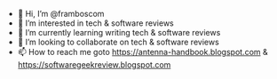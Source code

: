 - 👋 Hi, I’m @framboscom
- 👀 I’m interested in tech & software reviews
- 🌱 I’m currently learning writing tech & software reviews
- 💞️ I’m looking to collaborate on tech & software reviews
- 📫 How to reach me goto https://antenna-handbook.blogspot.com & https://softwaregeekreview.blogspot.com

<!---
framboscom/framboscom is a ✨ special ✨ repository because its `README.md` (this file) appears on your GitHub profile.
You can click the Preview link to take a look at your changes.
--->
